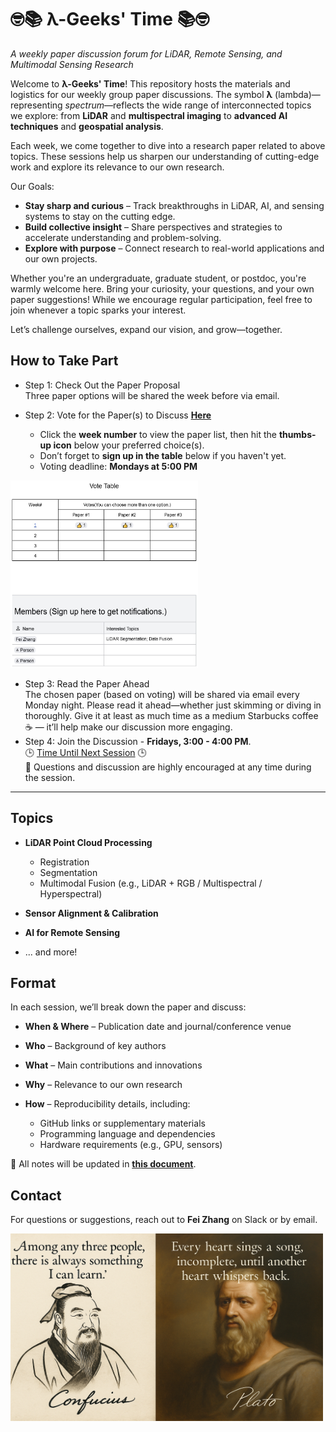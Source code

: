 # 🤓📚 λ-Geeks' Time 📚🤓

*A weekly paper discussion forum for LiDAR, Remote Sensing, and Multimodal Sensing Research*  

Welcome to **λ-Geeks' Time**! This repository hosts the materials and logistics for our weekly group paper discussions. The symbol **λ** (lambda)—representing *spectrum*—reflects the wide range of interconnected topics we explore: from **LiDAR** and **multispectral imaging** to **advanced AI techniques** and **geospatial analysis**.

Each week, we come together to dive into a research paper related to above topics. These sessions help us sharpen our understanding of cutting-edge work and explore its relevance to our own research.

Our Goals:

* **Stay sharp and curious** – Track breakthroughs in LiDAR, AI, and sensing systems to stay on the cutting edge.
* **Build collective insight** – Share perspectives and strategies to accelerate understanding and problem-solving.
* **Explore with purpose** – Connect research to real-world applications and our own projects.

Whether you're an undergraduate, graduate student, or postdoc, you're warmly welcome here. Bring your curiosity, your questions, and your own paper suggestions! While we encourage regular participation, feel free to join whenever a topic sparks your interest.

Let’s challenge ourselves, expand our vision, and grow—together.





## How to Take Part

- Step 1: Check Out the Paper Proposal  
Three paper options will be shared the week before via email.

- Step 2: Vote for the Paper(s) to Discuss [**Here**](https://docs.google.com/document/d/1qtEVUmaqrHbyZwN6tZVJzuS0EeOU4mtVxyJrCBGTMvU/edit?tab=t.mds9qz7e29is)
  - Click the **week number** to view the paper list, then hit the **thumbs-up icon** below your preferred choice(s).
  - Don’t forget to **sign up in the table** below if you haven't yet.
  - Voting deadline: **Mondays at 5:00 PM**

<img src="resources/Vote_sign_up.jpg" width="300" height="300">

- Step 3: Read the Paper Ahead  
The chosen paper (based on voting) will be shared via email every Monday night. Please read it ahead—whether just skimming or diving in thoroughly. Give it at least as much time as a medium Starbucks coffee ☕ — it’ll help make our discussion more engaging.
- Step 4: Join the Discussion - **Fridays, 3:00 - 4:00 PM**.  
🕒 [Time Until Next Session](https://virsa-lab.github.io/lambda-geeks-time) 🕒  
💬 Questions and discussion are highly encouraged at any time during the session.




---


## Topics

* **LiDAR Point Cloud Processing**

  * Registration
  * Segmentation
  * Multimodal Fusion (e.g., LiDAR + RGB / Multispectral / Hyperspectral)
* **Sensor Alignment & Calibration**
* **AI for Remote Sensing**
* ... and more!



## Format

In each session, we’ll break down the paper and discuss:

* **When & Where** – Publication date and journal/conference venue
* **Who** – Background of key authors
* **What** – Main contributions and innovations
* **Why** – Relevance to our own research
* **How** – Reproducibility details, including:

  * GitHub links or supplementary materials
  * Programming language and dependencies
  * Hardware requirements (e.g., GPU, sensors)

📝 All notes will be updated in [**this document**](https://docs.google.com/document/d/1qtEVUmaqrHbyZwN6tZVJzuS0EeOU4mtVxyJrCBGTMvU/edit?tab=t.0).



## Contact

For questions or suggestions, reach out to **Fei Zhang** on Slack or by email.

<img src="resources/confucious_plato_maxims.png" width="500" height="300">



